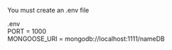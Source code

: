 You must create an .env file

.env <br />
PORT = 1000 <br />
MONGOOSE_URI = mongodb://localhost:1111/nameDB 
